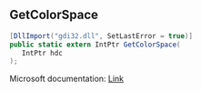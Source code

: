 ## GetColorSpace

```csharp
[DllImport("gdi32.dll", SetLastError = true)]
public static extern IntPtr GetColorSpace(
   IntPtr hdc
);
```

Microsoft documentation: [Link](https://docs.microsoft.com/en-us/windows/win32/api/wingdi/nf-wingdi-getcolorspace)
